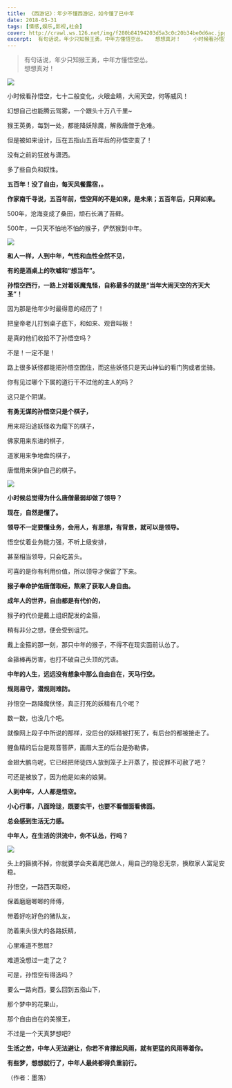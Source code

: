 ```yaml
---
title: 《西游记》：年少不懂西游记，如今懂了已中年
date: 2018-05-31
tags: [情感,娱乐,影视,社会]
cover: http://crawl.ws.126.net/img/f280b84194203d5a3c0c20b34be0d6ac.jpg
excerpt:  有句话说，年少只知猴王勇，中年方懂悟空怂。   想想真对！    小时候看孙悟空，
---
```

> 有句话说，年少只知猴王勇，中年方懂悟空怂。  
> 想想真对！  
>

![](http://crawl.ws.126.net/img/f280b84194203d5a3c0c20b34be0d6ac.jpg)  

小时候看孙悟空，七十二般变化，火眼金睛，大闹天空，何等威风！

幻想自己也能腾云驾雾，一个跟头十万八千里~

猴王英勇，每到一处，都能降妖除魔，解救唐僧于危难。

但是被如来设计，压在五指山五百年后的孙悟空变了！

没有之前的狂放与潇洒。

多了些自负和奴性。

**五百年！没了自由，每天风餐露宿，。**

**作家南千寻说，五百年前，悟空拜的不是如来，是未来；五百年后，只拜如来。**

500年，沧海变成了桑田，顽石长满了苔藓。

500年，一只天不怕地不怕的猴子，俨然猴到中年。

![](http://crawl.ws.126.net/img/6dd9aa7223993375b7fb05630a75d640.jpg)  

**和人一样，人到中年，气性和血性全然不见，**

**有的是酒桌上的吹嘘和“想当年”。**

**孙悟空西行，一路上对着妖魔鬼怪，自称最多的就是“当年大闹天空的齐天大圣”！**

因为那是他年少时最得意的经历了！

把皇帝老儿打到桌子底下，和如来、观音叫板！

是真的他们收拾不了孙悟空吗？

不是！一定不是！

路上很多妖怪都能把孙悟空困住，而这些妖怪只是天山神仙的看门狗或者坐骑。

你有见过哪个下属的道行干不过他的主人的吗？

这只是个阴谋。

**有勇无谋的孙悟空只是个棋子，**

用来将沿途妖怪收为麾下的棋子，

佛家用来东进的棋子，

道家用来争地盘的棋子，

唐僧用来保护自己的棋子。

![](http://crawl.ws.126.net/img/d6d19877a0576a00eff676b1a9b3607f.jpg)  

**小时候总觉得为什么唐僧最弱却做了领导？**

**现在，自然是懂了。**

**领导不一定要懂业务，会用人，有思想，有背景，就可以是领导。**

悟空仗着业务能力强，不听上级安排，

甚至相当领导，只会吃苦头。

可喜的是你有利用价值，所以领导才保留了下来。

**猴子奉命护佑唐僧取经，熬来了获取人身自由。**

**成年人的世界，自由都是有代价的，**

猴子的代价是戴上组织配发的金箍，

稍有非分之想，便会受到诅咒。

戴上金箍的那一刻，那只中年的猴子，不得不在现实面前认怂了。

金箍棒再厉害，也打不破自己头顶的咒语。

**中年的人生，远远没有想象中那么自由自在，天马行空。**

**规则易守，潜规则难防。**

孙悟空一路降魔伏怪，真正打死的妖精有几个呢？

数一数，也没几个吧。

就像网上段子中所说的那样，没后台的妖精被打死了，有后台的都被接走了。

鲤鱼精的后台是观音菩萨，画眉大王的后台是弥勒佛，

金翅大鹏鸟呢，它已经把师徒四人放到笼子上开蒸了，按说罪不可赦了吧？

可还是被放了，因为他是如来的娘舅。

**人到中年，人人都是悟空。**

**小心行事，八面玲珑，既要实干，也要不看僧面看佛面。**

**总会感到生活无力感。**

**中年人，在生活的洪流中，你不认怂，行吗？**

![](http://crawl.ws.126.net/img/b016aaf01c559cfa94d950750f65b724.jpg)  

头上的箍摘不掉，你就要学会夹着尾巴做人，用自己的隐忍无奈，换取家人富足安稳。

孙悟空，一路西天取经，

保着磨磨唧唧的师傅，

带着好吃好色的猪队友，

防着来头很大的各路妖精，

心里难道不憋屈?

难道没想过一走了之？

可是，孙悟空有得选吗？

要么一路向西，要么回到五指山下，

那个梦中的花果山，

那个自由自在的美猴王，

不过是一个天真梦想吧?

**生活之苦，中年人无法避让，你若不肯撑起风雨，就有更猛的风雨等着你。**

**有些梦，想想就行了，中年人最终都得负重前行。**

（作者：墨落）

